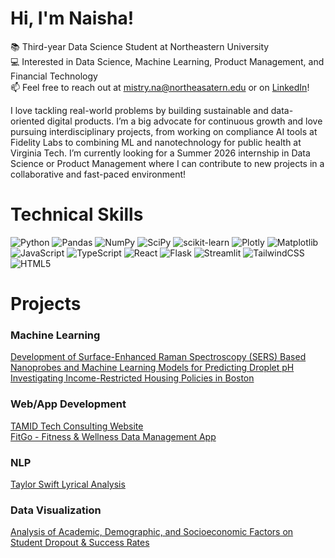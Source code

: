 # Hi, I'm Naisha! 
📚 Third-year Data Science Student at Northeastern University <br/> 
💻 Interested in Data Science, Machine Learning, Product Management, and Financial Technology <br/> 
📫 Feel free to reach out at mistry.na@northeasatern.edu or on [LinkedIn](www.linkedin.com/in/naisha-mistry)! <br/>

I love tackling real-world problems by building sustainable and data-oriented digital products. I’m a big advocate for continuous growth and love pursuing interdisciplinary projects, from working on compliance AI tools at Fidelity Labs to combining ML and nanotechnology for public health at Virginia Tech. I’m currently looking for a Summer 2026 internship in Data Science or Product Management where I can contribute to new projects in a collaborative and fast-paced environment! 

# Technical Skills
![Python](https://img.shields.io/badge/python-3670A0?style=for-the-badge&logo=python&logoColor=ffdd54)
![Pandas](https://img.shields.io/badge/pandas-%23150458.svg?style=for-the-badge&logo=pandas&logoColor=white)
![NumPy](https://img.shields.io/badge/numpy-%23013243.svg?style=for-the-badge&logo=numpy&logoColor=white)
![SciPy](https://img.shields.io/badge/SciPy-%230C55A5.svg?style=for-the-badge&logo=scipy&logoColor=%white)
![scikit-learn](https://img.shields.io/badge/scikit--learn-%23F7931E.svg?style=for-the-badge&logo=scikit-learn&logoColor=white)
![Plotly](https://img.shields.io/badge/Plotly-%233F4F75.svg?style=for-the-badge&logo=plotly&logoColor=white)
![Matplotlib](https://img.shields.io/badge/Matplotlib-%23ffffff.svg?style=for-the-badge&logo=Matplotlib&logoColor=black)
![JavaScript](https://img.shields.io/badge/javascript-%23323330.svg?style=for-the-badge&logo=javascript&logoColor=%23F7DF1E)
![TypeScript](https://img.shields.io/badge/typescript-%23007ACC.svg?style=for-the-badge&logo=typescript&logoColor=white)
![React](https://img.shields.io/badge/react-%2320232a.svg?style=for-the-badge&logo=react&logoColor=%2361DAFB)
![Flask](https://img.shields.io/badge/flask-%23000.svg?style=for-the-badge&logo=flask&logoColor=white)
![Streamlit](https://img.shields.io/badge/Streamlit-%23FE4B4B.svg?style=for-the-badge&logo=streamlit&logoColor=white)
![TailwindCSS](https://img.shields.io/badge/tailwindcss-%2338B2AC.svg?style=for-the-badge&logo=tailwind-css&logoColor=white)
![HTML5](https://img.shields.io/badge/html5-%23E34F26.svg?style=for-the-badge&logo=html5&logoColor=white)

  # Projects
  ### Machine Learning <br/>
[Development of Surface-Enhanced Raman Spectroscopy (SERS) Based Nanoprobes and Machine Learning Models for Predicting Droplet pH](https://github.com/user-attachments/files/21416172/Development.of.Surface-Enhanced.Raman.Spectroscopy.SERS.Based.Nanoprobes.and.Machine.Learning.Models.for.Predicting.Droplet.pH.pdf) 
<br/>
  [Investigating Income-Restricted Housing Policies in Boston](https://github.com/naishahmistry/investigating-boston-housing-policies/blob/main)  <br/>
  
  ### Web/App Development  <br/>
  [TAMID Tech Consulting Website](https://github.com/NuTamid/tamid-tech-site)  <br/>
  [FitGo - Fitness & Wellness Data Management App](https://github.com/naishahmistry/FitGo)  <br/>

### NLP  <br/>
  [Taylor Swift Lyrical Analysis](https://github.com/naishahmistry/taylor-swift-lyrical-analysis/tree/main) <br/>

  ### Data Visualization  <br/>
  [Analysis of Academic, Demographic, and Socioeconomic Factors on Student Dropout & Success Rates](https://github.com/naishahmistry/student-dropout-factors-analysis) <br/>
<!--
**naishahmistry/naishahmistry** is a ✨ _special_ ✨ repository because its `README.md` (this file) appears on your GitHub profile.

Here are some ideas to get you started:

- 🔭 I’m currently working on completing this module.
- 🌱 I’m currently learning python, HTML, and CSS.
- 👯 I’m looking to collaborate on ...
- 🤔 I’m looking for help with ...
- 💬 Ask me about ...
- 📫 How to reach me: ...
- 😄 Pronouns: ...
- ⚡ Fun fact: ...
-->
